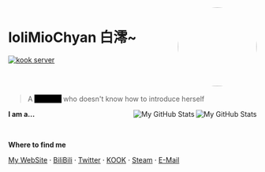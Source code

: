 <a href="https://lolilin.com">
  <img style="width:160px;border-radius:100%" align=right src="https://app.lolilin.com/static/img/herta.gif">  
</a>


# loliMioChyan 白澪~


<!-- <a href="https://1oli.cn#gh-light-mode-only">
  <img src="https://cdn.skk.moe/img/profile-info/light.png?#gh-light-mode-only">
</a>
<a href="https://1oli.cn#gh-dark-mode-only">
  <img src="https://cdn.skk.moe/img/profile-info/dark.png?#gh-dark-mode-only">
</a> -->
[![kook server](https://www.kookapp.cn/api/v3/badge/guild?guild_id=5824350863243274&style=3)](https://kaihei.co/YcbZnm/)

<br>
<br>

<!-- [![wakatime](https://wakatime.com/badge/user/5d907773-4bad-4681-802b-c2bec4583297.svg?style=flat-square)](https://wakatime.com/@5d907773-4bad-4681-802b-c2bec4583297) ![Hits](https://hits-app.vercel.app/hits?url=https%3A%2F%2Fgithub.com%2Fsukkaw&bgRight=000&bgLeft=000&border=square) -->

> A  <span style='color:black;background:#000'>Unknow</span> who doesn't know how to introduce herself

<a href="https://github.com/lolilin#gh-light-mode-only">
  <img src="https://github-readme-stats.vercel.app/api?username=lolilin&show_icons=true&hide_border=true&icon_color=586069&title_color=60696f&include_all_commits=true&hide_title=true&count_private=true#gh-light-mode-only" align="right" alt="My GitHub Stats" />
</a>

<a href="https://github.com/lolilin#gh-dark-mode-only">
  <img src="https://github-readme-stats.vercel.app/api?username=lolilin&show_icons=true&hide_border=true&icon_color=60696f&title_color=e688ac&include_all_commits=true&hide_title=true&bg_color=1f2228&text_color=e688ac&count_private=true#gh-dark-mode-only" align="right" alt="My GitHub Stats" />
</a>

**I am a...**

<!-- - [@hexojs](https://github.com/hexojs) core team member
- [RSSHub](https://github.com/diygod/rsshub) collaborator
- [@sspanel-uim](https://github.com/sspanel-uim) develop team member
- [OpenIPDB](https://github.com/OpenIPDB) founder
- Active contributor at [Next.js](https://github.com/vercel/next.js), [htmlnano](https://github.com/posthtml/htmlnano), and many more! -->

<br>

**Where to find me**
<!-- [![Steam](https://img.shields.io/badge/白澪-black.svg?logo=Steam)](https://steamcommunity.com/profiles/id/lolilin/)· -->
<!-- [![Twitter Follow](https://img.shields.io/twitter/follow/Miololilin?style=social)](https://twitter.com/Miololilin)· -->
<!-- [![Minecraft](https://img.shields.io/badge/Minecraft-lolilin-green.svg?labelColor=green&color=yellowgreen&logo=Block)](https://namemc.com/profile/lolilin) -->

[My WebSite](https://1oli.cn) ·
[BiliBili](https://space.bilibili.com/94209973) ·
[Twitter](https://twitter.com/Miololilin) ·
[KOOK](https://kooktalk.top/16899324) ·
[Steam](https://steamcommunity.com/id/lolilin/) ·
[E-Mail](mailto:me@1oli.cn)




